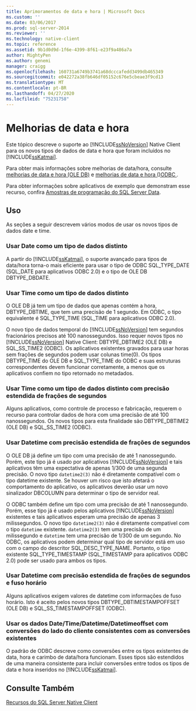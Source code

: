 ```yaml
---
title: Aprimoramentos de data e hora | Microsoft Docs
ms.custom: ''
ms.date: 03/06/2017
ms.prod: sql-server-2014
ms.reviewer: ''
ms.technology: native-client
ms.topic: reference
ms.assetid: 9b1d0d9d-1f6e-4399-8f61-e23f9a486a7a
author: MightyPen
ms.author: genemi
manager: craigg
ms.openlocfilehash: 160731a6749b3741a68dcccafedd3499db465349
ms.sourcegitcommit: e042272a38fb646df05152c676e5cbeae3f9cd13
ms.translationtype: MT
ms.contentlocale: pt-BR
ms.lasthandoff: 04/27/2020
ms.locfileid: "75231758"
---
```

# <a name="date-and-time-improvements"></a>Melhorias de data e hora
  Este tópico descreve o suporte ao [!INCLUDE[ssNoVersion](../../../includes/ssnoversion-md.md)] Native Client para os novos tipos de dados de data e hora que foram incluídos no [!INCLUDE[ssKatmai](../../../includes/sskatmai-md.md)].  
  
 Para obter mais informações sobre melhorias de data/hora, consulte [melhorias de data e hora &#40;OLE DB&#41;](../../native-client-ole-db-date-time/date-and-time-improvements-ole-db.md) e [melhorias de data e hora &#40;&#41;ODBC ](../../native-client-odbc-date-time/date-and-time-improvements-odbc.md).  
  
 Para obter informações sobre aplicativos de exemplo que demonstram esse recurso, confira [Amostras de programação do SQL Server Data](https://msftdpprodsamples.codeplex.com/).  
  
## <a name="usage"></a>Uso  
 As seções a seguir descrevem vários modos de usar os novos tipos de dados date e time.  
  
### <a name="use-date-as-a-distinct-data-type"></a>Usar Date como um tipo de dados distinto  
 A partir do [!INCLUDE[ssKatmai](../../../includes/sskatmai-md.md)], o suporte avançado para tipos de data/hora torna-o mais eficiente para usar o tipo de ODBC SQL_TYPE_DATE (SQL_DATE para aplicativos ODBC 2.0) e o tipo de OLE DB DBTYPE_DBDATE.  
  
### <a name="use-time-as-a-distinct-data-type"></a>Usar Time como um tipo de dados distinto  
 O OLE DB já tem um tipo de dados que apenas contém a hora, DBTYPE_DBTIME, que tem uma precisão de 1 segundo. Em ODBC, o tipo equivalente é SQL_TYPE_TIME (SQL_TIME para aplicativos ODBC 2.0).  
  
 O novo tipo de dados temporal do [!INCLUDE[ssNoVersion](../../../includes/ssnoversion-md.md)] tem segundos fracionários precisos até 100 nanossegundos. Isso requer novos tipos no [!INCLUDE[ssNoVersion](../../../includes/ssnoversion-md.md)] Native Client: DBTYPE_DBTIME2 (OLE DB) e SQL_SS_TIME2 (ODBC). Os aplicativos existentes gravados para usar horas sem frações de segundos podem usar colunas time(0). Os tipos DBTYPE_TIME do OLE DB e SQL_TYPE_TIME do ODBC e suas estruturas correspondentes devem funcionar corretamente, a menos que os aplicativos confiem no tipo retornado no metadados.  
  
### <a name="use-time-as-a-distinct-data-type-with-extended-fractional-seconds-precision"></a>Usar Time como um tipo de dados distinto com precisão estendida de frações de segundos  
 Alguns aplicativos, como controle de processo e fabricação, requerem o recurso para controlar dados de hora com uma precisão de até 100 nanossegundos. Os novos tipos para esta finalidade são DBTYPE_DBTIME2 (OLE DB) e SQL_SS_TIME2 (ODBC).  
  
### <a name="use-datetime-with-extended-fractional-seconds-precision"></a>Usar Datetime com precisão estendida de frações de segundos  
 O OLE DB já define um tipo com uma precisão de até 1 nanossegundo. Porém, este tipo já é usado por aplicativos [!INCLUDE[ssNoVersion](../../../includes/ssnoversion-md.md)] e tais aplicativos têm uma expectativa de apenas 1/300 de uma segunda precisão. O novo tipo `datetime2(3)` não é diretamente compatível com o tipo datetime existente. Se houver um risco que isto afetará o comportamento do aplicativo, os aplicativos deverão usar um novo sinalizador DBCOLUMN para determinar o tipo de servidor real.  
  
 O ODBC também define um tipo com uma precisão de até 1 nanossegundo. Porém, esse tipo já é usado pelos aplicativos [!INCLUDE[ssNoVersion](../../../includes/ssnoversion-md.md)] existentes e tais aplicativos esperam uma precisão de apenas 3 milissegundos. O novo tipo `datetime2(3)` não é diretamente compatível com o tipo `datetime` existente. `datetime2(3)` tem uma precisão de um milissegundo e `datetime` tem uma precisão de 1/300 de um segundo. No ODBC, os aplicativos podem determinar qual tipo de servidor está em uso com o campo do descritor SQL_DESC_TYPE_NAME. Portanto, o tipo existente SQL_TYPE_TIMESTAMP (SQL_TIMESTAMP para aplicativos ODBC 2.0) pode ser usado para ambos os tipos.  
  
### <a name="use-datetime-with-extended-fractional-seconds-precision-and-timezone"></a>Usar Datetime com precisão estendida de frações de segundos e fuso horário  
 Alguns aplicativos exigem valores de datetime com informações de fuso horário. Isto é aceito pelos novos tipos DBTYPE_DBTIMESTAMPOFFSET (OLE DB) e SQL_SS_TIMESTAMPOFFSET (ODBC).  
  
### <a name="use-datetimedatetimedatetimeoffset-data-with-client-side-conversions-consistent-with-existing-conversions"></a>Usar os dados Date/Time/Datetime/Datetimeoffset com conversões do lado do cliente consistentes com as conversões existentes  
 O padrão de ODBC descreve como conversões entre os tipos existentes de data, hora e carimbo de data/hora funcionam. Esses tipos são estendidos de uma maneira consistente para incluir conversões entre todos os tipos de data e hora inseridos no [!INCLUDE[ssKatmai](../../../includes/sskatmai-md.md)].  
  
## <a name="see-also"></a>Consulte Também  
 [Recursos do SQL Server Native Client](sql-server-native-client-features.md)  
  
